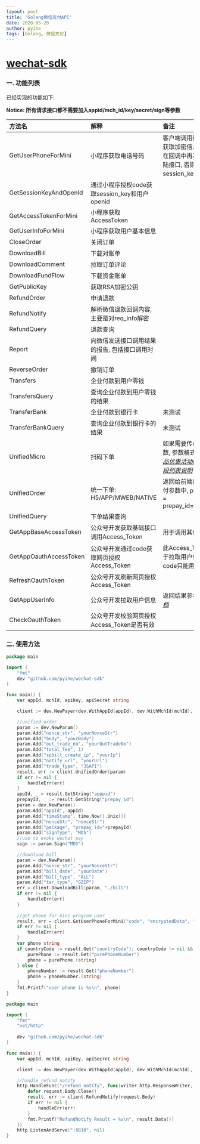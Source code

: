 ```yaml
---
layout: post
title: 'Golang微信支付API'
date: 2020-05-28
author: pyihe
tags: [Golang, 微信支付]
---
```


# [wechat-sdk](https://github.com/pyihe/wechat-sdk)

### 一. 功能列表
已经实现的功能如下:

**Notice: 所有请求接口都不需要加入appid/mch_id/key/secret/sign等参数**

| 方法名  |  解释 |  备注 |
| :---- | :----| :----|
| GetUserPhoneForMini | 小程序获取电话号码 | 客户端调用微信接口获取加密信息时不能在回调中再次调用登陆接口, 否则会让session_key失效 |
| GetSessionKeyAndOpenId | 通过小程序授权code获取session_key和用户openid |
| GetAccessTokenForMini | 小程序获取AccessToken | |
| GetUserInfoForMini | 小程序获取用户基本信息 | |
| CloseOrder |  关闭订单 |   |
| DownloadBill | 下载对账单  |   |
| DownloadComment | 拉取订单评论 |  |
| DownloadFundFlow | 下载资金账单 |  |
| GetPublicKey | 获取RSA加密公钥 |  |
| RefundOrder | 申请退款 |  |
| RefundNotify | 解析微信退款回调内容, 主要是对req_info解密 |   |
| RefundQuery | 退款查询 |  |
| Report | 向微信发送接口调用结果的报告, 包括接口调用时间 |  |
| ReverseOrder | 撤销订单 |  |
| Transfers | 企业付款到用户零钱 |  |
| TransfersQuery | 查询企业付款到用户零钱的结果 |  |
| TransferBank | 企业付款到银行卡 | 未测试 |
| TransferBankQuery | 查询企业付款到银行卡的结果 | 未测试 |
| UnifiedMicro | 扫码下单 | 如果需要传detail参数, 参数格式参照[*单品优惠活动detail字段列表说明*](https://pay.weixin.qq.com/wiki/doc/api/danpin.php?chapter=9_102&index=2) |
| UnifiedOrder | 统一下单: H5/APP/MWEB/NATIVE | 返回给前端的唤起支付参数中, package = prepay_id=xxxxxxx |
| UnifiedQuery | 下单结果查询 |  |
| GetAppBaseAccessToken | 公众号开发获取基础接口调用Access_Token | 用于调用其他接口 |
| GetAppOauthAccessToken | 公众号开发通过code获取网页授权Access_Token | 此Access_Token用于拉取用户信息, code只能用一次 |
| RefreshOauthToken | 公众号开发刷新网页授权Access_Token ||
| GetAppUserInfo | 公众号开发拉取用户信息 | 返回结果参考[*微信文档*](https://developers.weixin.qq.com/doc/offiaccount/OA_Web_Apps/Wechat_webpage_authorization.html) |
| CheckOauthToken | 公众号开发校验网页授权Access_Token是否有效 ||

### 二. 使用方法

```go
package main

import (
	"fmt"
	dev "github.com/pyihe/wechat-sdk"
)

func main() {
	var appId, mchId, apiKey, apiSecret string

	client := dev.NewPayer(dev.WithAppId(appId), dev.WithMchId(mchId), dev.WithApiKey(apiKey), dev.WithSecret(apiSecret))

	//unified order
	param := dev.NewParam()
	param.Add("nonce_str", "yourNonceStr")
	param.Add("body", "yourBody")
	param.Add("out_trade_no", "yourOutTradeNo")
	param.Add("total_fee", 1)
	param.Add("spbill_create_ip", "yourIp")
	param.Add("notify_url", "yourUrl")
	param.Add("trade_type", "JSAPI")
	result, err := client.UnifiedOrder(param)
	if err != nil {
		handleErr(err)
	}
    appId, _ = result.GetString("apppid")
    prepayId, _ := result.GetString("prepay_id")
    param = dev.NewParam()
    param.Add("appId", appId)
    param.Add("timeStamp", time.Now().Unix())
    param.Add("nonceStr", "nonceStr")
    param.Add("package", "prepay_id="+prepayId)
    param.Add("signType", "MD5")
    //use to evoke wechat pay 
    sign := param.Sign("MD5")

    //download bill
	param = dev.NewParam()
	param.Add("nonce_str", "yourNonceStr")
	param.Add("bill_date", "yourDate")
	param.Add("bill_type", "ALL")
	param.Add("tar_type", "GZIP")
	err = client.DownloadBill(param, "./bill")
	if err != nil {
		handleErr(err)
	}
    
    //get phone for mini program user
    result, err = client.GetUserPhoneForMini("code", "encryptedData", "iv")
    if err != nil {
    	handleErr(err)
    }
    var phone string
    if countryCode := result.Get("countryCode"); countryCode != nil && countryCode.(string) == "86" {
    	purePhone := result.Get("purePhoneNumber")
    	phone = purePhone.(string)
    } else {
    	phoneNumber := result.Get("phoneNumber")
    	phone = phoneNumber.(string)
    }
    fmt.Printf("user phone is %s\n", phone)
}
```

```go
package main

import (
	"fmt"
	"net/http"
	
	dev "github.com/pyihe/wechat-sdk"
)

func main() {
	var appId, mchId, apiKey, apiSecret string

	client := dev.NewPayer(dev.WithAppId(appId), dev.WithMchId(mchId), dev.WithApiKey(apiKey), dev.WithSecret(apiSecret))

	//handle refund notify
	http.HandleFunc("/refund_notify", func(writer http.ResponseWriter, request *http.Request) {
		defer request.Body.Close()
		result, err := client.RefundNotify(request.Body)
		if err != nil {
			handleErr(err)
		}
		fmt.Printf("RefundNotify Result = %v\n", result.Data())
	})
	http.ListenAndServe(":8810", nil)
}
```
